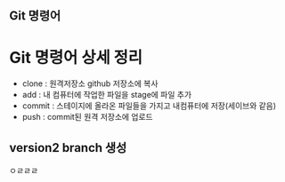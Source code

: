 ## Git 명령어

# Git 명령어 상세 정리
 - clone : 원격저장소 github 저장소에 복사
 - add : 내 컴퓨터에 작업한 파일을 stage에 파일 추가
 - commit : 스테이지에 올라온 파일들을 가지고 내컴퓨터에 저장(세이브와 같음)
 - push : commit된 원격 저장소에 업로드
 
 ## version2 branch 생성
 ㅇㄹㄹㄹ